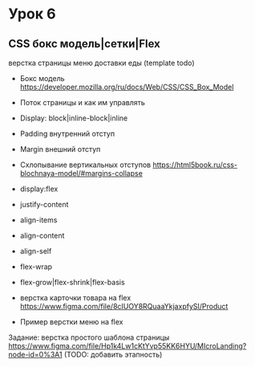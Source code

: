 # Урок 6
## CSS бокс модель|сетки|Flex
верстка страницы меню доставки еды (template todo)
- Бокс модель https://developer.mozilla.org/ru/docs/Web/CSS/CSS_Box_Model
- Поток страницы и как им управлять
- Display: block|inline-block|inline
- Padding внутренний отступ
- Margin внешний отступ
- Схлопывание вертикальных отступов https://html5book.ru/css-blochnaya-model/#margins-collapse

- display:flex
- justify-content
- align-items
- align-content
- align-self
- flex-wrap
- flex-grow|flex-shrink|flex-basis

- верстка карточки товара на flex https://www.figma.com/file/8cIUOY8RQuaaYkjaxpfySI/Product
- Пример верстки меню на flex

Задание: верстка простого шаблона страницы
https://www.figma.com/file/Hp1k4Lw1cKtYvp55KK6HYU/MIcroLanding?node-id=0%3A1
(TODO: добавить этапность)


